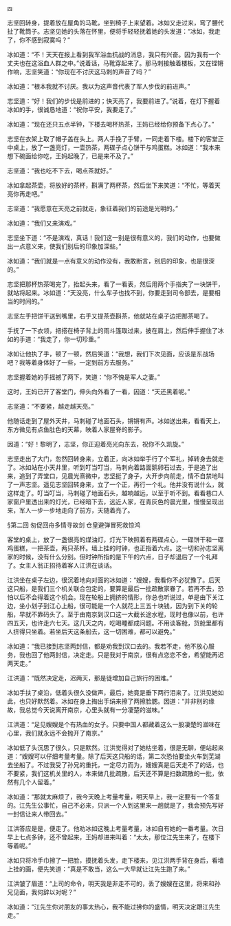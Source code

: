     四 

   志坚回转身，提着放在屋角的马靴，坐到椅子上来望着。冰如又走过来，弯了腰代扯了靴筒子。志坚见她的头落在怀里，便将手轻轻抚着她的头发道：“冰如，我走了，你不感到寂寞吗？”

   冰如道：“不！天天在报上看到我军浴血抗战的消息，我只有兴奋。因为我有一个丈夫也在这浴血人群之中。”说着话，马靴穿起来了。那马刺接触着楼板，又在铿锵作响，志坚笑道：“你现在不讨厌这马刺的声音了吗？”

   冰如道：“根本我就不讨厌。我以为这声音代表了军人步伐的前进声。”

   志坚道：“好！我们的步伐是前进的；快天亮了，我要前进了。”说着，在灯下握着冰如的手，很诚恳地道：“祝你平安，我要走了。”

   冰如道：“现在还只五点半钟，下楼去喝杯热茶，王妈已经给你预备下点心了。”

   志坚在衣架上取了帽子盖在头上。两人手挽了手臂，一同走着下楼。楼下的客堂正中桌上，放了一盏亮灯，一壶热茶，两碟子点心饼干与鸡蛋糕。冰如道：“我本来想下碗面给你吃，王妈起晚了，已是来不及了。”

   志坚道：“我也吃不下去，喝点茶就好。”

   冰如拿起茶壶，将放好的茶杯，斟满了两杯茶，然后坐下来笑道：“不忙，等着天亮你再走吧。”

   志坚道：“我愿意在天亮之前就走，象征着我们的前途是光明的。”

   冰如道：“我们又来演戏。”

   志坚坐下道：“不是演戏，真话！我们这一别是很有意义的，我们的动作，也要做出一点意义来，使我们别后的印象加深些。”

   冰如道：“我们就是一点有意义的动作没有，我敢断言，别后的印象，也是很深的。”

   志坚把那杯热茶喝完了，抬起头来，看了一看表，然后用两个手指夹了一块饼干，就站将起来。冰如道：“天没亮，什么车子也找不到，你要走到司令部去，是要相当的时间的。”

   志坚左手把饼干送到嘴里，右手又提茶壶斟茶，他就站在桌子边把那茶喝了。

   手抚了一下衣领，把搭在椅子背上的雨斗篷取过来，披在肩上，然后伸手握住了冰如的手道：“我走了，你一切珍重。”

   冰如让他执了手，顿了一顿，然后笑道：“我想，我们下次见面，应该是东战场吧？我等着身体好了一些，一定到前方去服务。”

   志坚握着她的手摇撼了两下，笑道：“你不愧是军人之妻。”

   这时，王妈已开了客堂门，伸头向外看了一看，因道：“天还黑着呢。”

   志坚道：“不要紧，越走越天亮。”

   他随话走到了屋外天井，马刺碰了地面石头，锵锵有声。冰如送出来，看看天上，东方微见有点鱼肚色的天幕，映着人家屋脊的影子。

   因道：“好！黎明了，志坚，你正迎着亮光向东去，祝你不久凯旋。”

   志坚走出了大门，忽然回转身来，立着正，向冰如举手行了个军礼，掉转身去就走了。冰如站在小天井里，听到叮当叮当，马刺向着路面鹅卵石过去，于是追了出来，追到了弄堂口，见晨光熹微中，志坚挺了身子，大开步向前走，情不自禁地叫了一声志坚。遥见志坚回转身来，立了一个正，再行一个礼。他并没有说什么，就这样走了。叮当叮当，马刺碰了地面石头，越响越远，以至于听不到。看看巷口人家窗户里透出来的灯光，已经暗下去，远近人家，在青灰色的晨光里，慢慢呈现出来，军人一步一步地走向了前方，天随着亮了。

   §第二回 匆促回舟多情寻故剑 仓皇避弹冒死救惊鸿

   客堂的桌上，放了一盏很亮的煤油灯，灯光下映照着有两碟点心，一碟饼干和一碟鸡蛋糕，一把茶壶，两只茶杯。墙上挂的时钟，也正指着六点。这一切和孙志坚离家的时候，没有什么分别。但时钟所指的是下午的六点，日子却退后了一个礼拜了。女主人翁正招待着客人江洪在谈话。

   江洪坐在桌子左边，很沉着地向对面的冰如道：“嫂嫂，我看你不必犹豫了。后天这只船，是我们三个机关联合包定的，要算是最后一批疏散家眷了。若再不去，恐怕以后不会得着这个机会。现在轮船上拥挤的情形，你总也听说过，单是由下关江边，坐小划子到江心上船，很可能是一个人就花上三五十块钱，因为到下关的轮船，早就不靠码头了。至于由南京到汉口这一大截长途水程，现时也像以前，也许四五天，也许走六七天。这几天之内，吃喝睡都成问题。不用谈客舱，货舱里都有人挤得只坐着。若坐后天这条船去，这一切困难，都可以避免。”

   冰如道：“我已接到志坚两封信，都是劝我到汉口去的。我若不走，他不放心服务，我也回了他两封信，决定走。只是我对于南京，很有点恋恋不舍，希望能再迟两天走。”

   江洪道：“既然决定走，迟两天，那是徒增加自己旅行的困难。”

   冰如手扶了桌沿，低着头很久没做声，最后，她竟是垂下两行泪来了。江洪见她如此，也只好默然着。冰如在身上掏出手绢来擦了两擦脸腮。因道：“并非别的缘故，我总觉今天说离开南京，心里头就有一分凄楚的滋味。”

   江洪道：“足见嫂嫂是个有热血的女子。只要中国人都藏着这么一股凄楚的滋味在心里，我们就永远不会抛开了南京。”

   冰如低了头沉思了很久，只是默然。江洪觉得对了她枯坐着，很是无聊，便站起来道：“嫂嫂可以仔细考量考量。除了后天这只船的话，第二次恐怕要坐火车到芜湖去坐船了。不过我受了孙兄的重托，一定尽力而为，嫂嫂真是后天走不了的话，也不要紧，我们这机关里的人，本来做几批疏散，后天还不算是扫数疏散的一批，依然有几个人留着。”

   冰如道：“那就太麻烦了，我今天晚上考量考量，明天早上，我一定要有一个答复的。江先生公事忙，自己不必来，只派一个人到这里来一趟就是了，我会预先写好一封信让来人带回去。”

   江洪答应是是，便走了。他劝冰如这晚上考量考量，冰如自有她的一番考量。次日早上七点多钟，还不曾起来，王妈却进来叫着：“太太，那位江先生来了，在楼下等着呢。”

   冰如只将冷手巾擦了一把脸，摸抚着头发，走下楼来，见江洪两手背在身后，看墙上挂的画，便先笑道：“真是不敢当，这么一大早就让江先生跑了来。”

   江洪皱了眉道：“上司的命令，明天我是非走不可的，丢了嫂嫂在这里，将来和孙兄见面，我何辞以对呢？”

   冰如道：“江先生你对朋友的事太热心，我不能过拂你的盛情，明天决定跟江先生走。”

